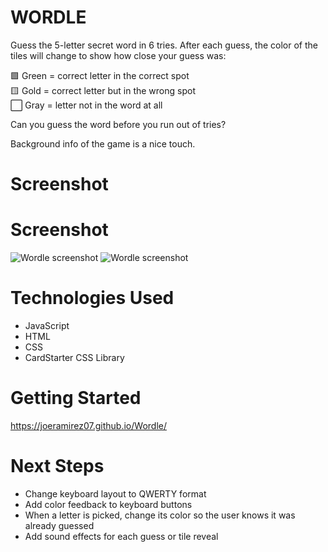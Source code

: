 



# WORDLE

Guess the 5-letter secret word in 6 tries.
 After each guess, the color of the tiles will change to show how close your guess was:

🟩 Green = correct letter in the correct spot  
🟨 Gold = correct letter but in the wrong spot  
⬜ Gray = letter not in the word at all

Can you guess the word before you run out of tries?


 Background info of the game is a nice touch.

# Screenshot

# Screenshot

<img src="https://i.imgur.com/TZsNVfV.png" alt="Wordle screenshot">
<img src="https://imgur.com/4h36QJJ.png" alt="Wordle screenshot">



# Technologies Used

- JavaScript
- HTML
- CSS
- CardStarter CSS Library

# Getting Started

https://joeramirez07.github.io/Wordle/

# Next Steps

- Change keyboard layout to QWERTY format 
- Add color feedback to keyboard buttons
- When a letter is picked, change its color so the user knows it was already guessed
- Add sound effects for each guess or tile reveal
